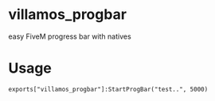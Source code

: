 # villamos_progbar
easy FiveM progress bar with natives

# Usage
```
exports["villamos_progbar"]:StartProgBar("test..", 5000)
```
